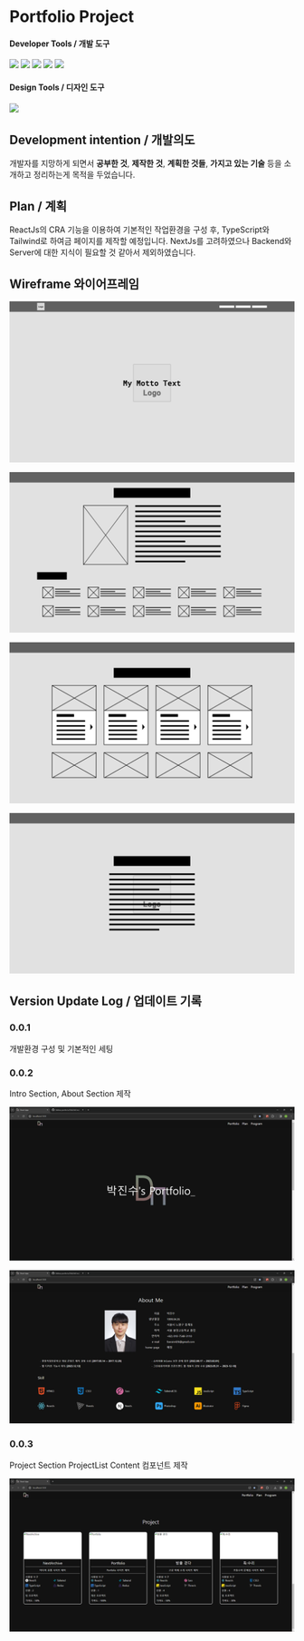 # Portfolio Project
#### Developer Tools / 개발 도구
<span>
    <img src="https://img.shields.io/badge/TypeScript-3178C6?style=plastic&logo=TypeScript&logoColor=white"/>
</span>
<span>
    <img src="https://img.shields.io/badge/React-61DAFB?style=plastic&logo=React&logoColor=white"/>
</span>
<span>
    <img src="https://img.shields.io/badge/TailwindCSS-06B6D4?style=plastic&logo=TailwindCSS&logoColor=white"/>
</span>
<span>
    <img src="https://img.shields.io/badge/HTML5-E34F26?style=plastic&logo=HTML5&logoColor=white"/>
</span>
<span>
    <img src="https://img.shields.io/badge/CSS3-1572B6?style=plastic&logoCSS3&logoColor=white"/>
</span>

#### Design Tools / 디자인 도구
<span>
    <img src="https://img.shields.io/badge/Figma-F24E1E?style=plastic&logo=Figma&logoColor=white"/>
</span>

## Development intention / 개발의도
<p>개발자를 지망하게 되면서 <b>공부한 것</b>, <b>제작한 것</b>, <b>계획한 것들</b>, <b>가지고 있는 기술</b> 등을 소개하고 정리하는게 목적을 두었습니다.</p>

## Plan / 계획
<p>ReactJs의 CRA 기능을 이용하여 기본적인 작업환경을 구성 후, TypeScript와 Tailwind로 하여금 페이지를 제작할 예정입니다. NextJs를 고려하였으나 Backend와 Server에 대한 지식이 필요할 것 같아서 제외하였습니다.</p>

## Wireframe 와이어프레임
![intro](./readme_asset/intro.png)

![about](./readme_asset/about.png)

![program](./readme_asset/program.png)

![connect](./readme_asset/connect.png)

## Version Update Log / 업데이트 기록

### 0.0.1

<p>개발환경 구성 및 기본적인 세팅</p>

### 0.0.2

<p>Intro Section, About Section 제작</p>

![introDev](./readme_asset/IntroDevlop.png)

![aboutDev](./readme_asset/AboutDevlop.png)

### 0.0.3

<p>Project Section ProjectList Content 컴포넌트 제작</p>

![projectDev](./readme_asset/ProjectDevlop.png)
